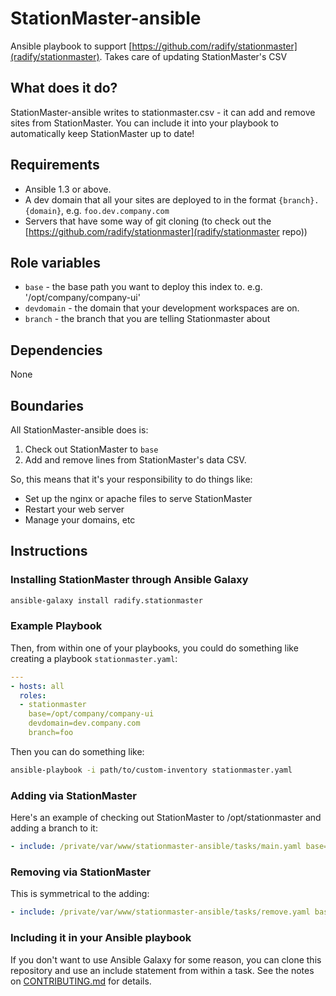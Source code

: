 StationMaster-ansible
=====================

Ansible playbook to support [https://github.com/radify/stationmaster](radify/stationmaster). Takes care of updating StationMaster's CSV

## What does it do?

StationMaster-ansible writes to stationmaster.csv - it can add and remove sites from StationMaster. You can include it into your playbook to automatically keep StationMaster up to date!

## Requirements

* Ansible 1.3 or above.
* A dev domain that all your sites are deployed to in the format `{branch}.{domain}`, e.g. `foo.dev.company.com`
* Servers that have some way of git cloning (to check out the [https://github.com/radify/stationmaster](radify/stationmaster repo))

## Role variables

* `base` - the base path you want to deploy this index to. e.g. '/opt/company/company-ui'
* `devdomain` - the domain that your development workspaces are on.
* `branch` - the branch that you are telling Stationmaster about

## Dependencies

None

## Boundaries

All StationMaster-ansible does is:

1. Check out StationMaster to `base`
1. Add and remove lines from StationMaster's data CSV.

So, this means that it's your responsibility to do things like:

* Set up the nginx or apache files to serve StationMaster
* Restart your web server
* Manage your domains, etc

## Instructions

### Installing StationMaster through Ansible Galaxy

```bash
ansible-galaxy install radify.stationmaster
```

### Example Playbook

Then, from within one of your playbooks, you could do something like creating a playbook `stationmaster.yaml`:

```yaml
---
- hosts: all
  roles:
  - stationmaster
    base=/opt/company/company-ui
    devdomain=dev.company.com
    branch=foo
```

Then you can do something like:

```bash
ansible-playbook -i path/to/custom-inventory stationmaster.yaml
```

### Adding via StationMaster

Here's an example of checking out StationMaster to /opt/stationmaster and adding a branch to it:

```yaml
- include: /private/var/www/stationmaster-ansible/tasks/main.yaml base=/opt/stationmaster devdomain=dev.company.com branch={{branch}}
```

### Removing via StationMaster

This is symmetrical to the adding:

```yaml
- include: /private/var/www/stationmaster-ansible/tasks/remove.yaml base=/opt/stationmaster devdomain=dev.company.com branch={{branch}}
```

### Including it in your Ansible playbook

If you don't want to use Ansible Galaxy for some reason, you can clone this repository and use an include statement from within a task. See the notes on [CONTRIBUTING.md](CONTRIBUTING.md) for details.
